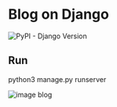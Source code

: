 # Blog on Django
![PyPI - Django Version](https://img.shields.io/pypi/djversions/Django?color=re&style=flat-square)
## Run
python3 manage.py runserver


![image blog](https://github.com/andrew18ned/siteblog-on-django/blob/main/djangosite.png)
